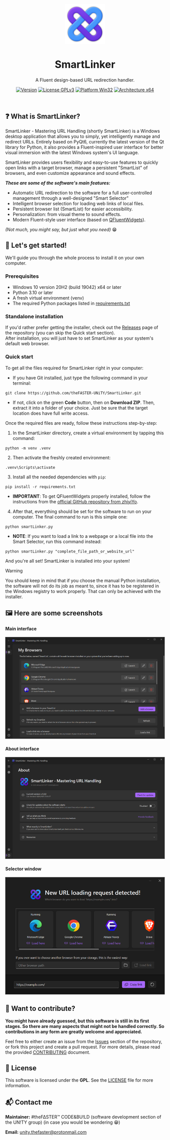 <p align="center">
  <img width="25%" align="center" src="https://raw.githubusercontent.com/theFASTER-UNiTY/SmartLinker/master/resources/images/icons/png/icon_shadow_1.png" alt="logo">
</p>
<h1 align="center" style="font-size: 32px">
  SmartLinker
</h1>
<p align="center">
  A Fluent design-based URL redirection handler.
</p>

<div align="center">

[![Version](https://img.shields.io/badge/Version-1.0.0-color)]()
[![License GPLv3](https://img.shields.io/badge/License-GPLv3-8a2be2)](LICENSE)
[![Platform Win32](https://img.shields.io/badge/Platform-Windows-2196f3)]()
[![Architecture x64](https://img.shields.io/badge/Architecture-64--bit-fcaf00)]()

</div>

<br>

## ❓ What is SmartLinker?

SmartLinker - Mastering URL Handling (shortly SmartLinker) is a Windows desktop application that allows you to simply, yet intelligently manage and redirect URLs. Entirely based on PyQt6, currently the latest version of the Qt library for Python, it also provides a Fluent-inspired user interface for better visual immersion with the latest Windows system's UI language.

SmartLinker provides users flexibility and easy-to-use features to quickly open links with a target browser, manage a persistent "SmartList" of browsers, and even customize appearance and sound effects.

***These are some of the software's main features:***
- Automatic URL redirection to the software for a full user-controlled management through a well-designed "Smart Selector"
- Intelligent browser selection for loading web links of local files.
- Persistent browser list (SmartList) for easier accessibility.
- Personalization: from visual theme to sound effects.
- Modern Fluent-style user interface (based on [QFluentWidgets](https://github.com/zhiyiYo/PyQt-Fluent-Widgets)).

*(Not much, you might say, but just what you need)* 😁

## 🏃 Let's get started!

We'll guide you through the whole process to install it on your own computer.

### Prerequisites
- Windows 10 version 20H2 (build 19042) x64 or later
- Python 3.10 or later
- A fresh virtual environment (venv)
- The required Python packages listed in [requirements.txt](requirements.txt)

### Standalone installation
If you'd rather prefer getting the installer, check out the [Releases](https://github.com/theFASTER-UNiTY/SmartLinker/releases) page of the repository (you can skip the Quick start section).<br>
After installation, you will just have to set SmartLinker as your system's default web browser.

### Quick start
To get all the files required for SmartLinker right in your computer:

- If you have Git installed, just type the following command in your terminal:
```shell
git clone https://github.com/theFASTER-UNiTY/SmartLinker.git
```
- If not, click on the green **Code** button, then on **Download ZIP**. Then, extract it into a folder of your choice. Just be sure that the target location does have full write access.

Once the required files are ready, follow these instructions step-by-step:

1. In the SmartLinker directory, create a virtual environment by tapping this command:
```shell
python -m venv .venv
```
2. Then activate the freshly created environment:
```shell
.venv\Scripts\activate
```
3. Install all the needed dependencies with `pip`:
```shell
pip install -r requirements.txt
```
- **IMPORTANT**: To get QFluentWidgets properly installed, follow the instructions from the [official GitHub repository from zhiyiYo](https://github.com/zhiyiYo/PyQt-Fluent-Widgets).
4. After that, everything should be set for the software to run on your computer. The final command to run is this simple one:
```shell
python smartLinker.py
```
* **NOTE**: If you want to load a link to a webpage or a local file into the Smart Selector, run this command instead:
```shell
python smartLinker.py "complete_file_path_or_website_url"
```

And you're all set! SmartLinker is installed into your system!

> [!Warning]
> You should keep in mind that if you choose the manual Python installation, the software will not do its job as meant to, since it has to be registered in the Windows registry to work properly. That can only be achieved with the installer.

## 🖼️ Here are some screenshots

#### Main interface

![main_interface](https://raw.githubusercontent.com/theFASTER-UNiTY/SmartLinker/master/screenshots/main_interface.png)

#### About interface

![about_interface](https://raw.githubusercontent.com/theFASTER-UNiTY/SmartLinker/master/screenshots/about_interface.png)

#### Selector window
![selector](https://raw.githubusercontent.com/theFASTER-UNiTY/SmartLinker/master/screenshots/selector.png)

## 🤝 Want to contribute?
**You might have already guessed, but this software is still in its first stages. So there are many aspects that might not be handled correctly.
So contributions in any form are greatly welcome and appreciated.**

Feel free to either create an issue from the [Issues](https://github.com/theFASTER-UNiTY/SmartLinker) section of the repository, or fork this project and create a pull request. For more details, please read the provided [CONTRIBUTING](CONTRIBUTING) document.

## 📜 License
This software is licensed under the **GPL**. See the [LICENSE](LICENSE) file for more information.

## 📬 Contact me
**Maintainer:** #theF∆STER™ CODE&BU!LD (software development section of the UN!TY group) (in case you would be wondering 😁)

**Email:** unity.thefaster@protonmail.com